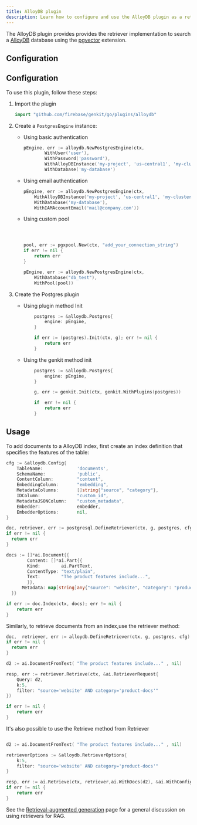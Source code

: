 ```yaml
---
title: AlloyDB plugin
description: Learn how to configure and use the AlloyDB plugin as a retriever implementation in Genkit Go.
---
```


The AlloyDB plugin provides provides the retriever implementation to search a [AlloyDB](https://cloud.google.com/alloydb/docs) database using the [pgvector](https://github.com/pgvector/pgvector) extension.

## Configuration

## Configuration

To use this plugin, follow these steps:

1. Import the plugin

	```go
	import "github.com/firebase/genkit/go/plugins/alloydb"
	```

2. Create a `PostgresEngine` instance:

	- Using basic authentication
		```go
		pEngine, err := alloydb.NewPostgresEngine(ctx,
				WithUser('user'),
				WithPassword('password'),
				WithAlloyDBInstance('my-project', 'us-central1', 'my-cluster', 'my-instance'),
				WithDatabase('my-database')
		```
	- Using email authentication
		```go
		pEngine, err := alloydb.NewPostgresEngine(ctx,
			WithAlloyDBInstance('my-project', 'us-central1', 'my-cluster', 'my-instance'),
			WithDatabase('my-database'),
			WithIAMAccountEmail('mail@company.com'))
		```
	- Using custom pool
		```go



		pool, err := pgxpool.New(ctx, "add_your_connection_string")
		if err != nil {
			return err
		}

		pEngine, err := alloydb.NewPostgresEngine(ctx,
			WithDatabase("db_test"),
			WithPool(pool))

		```

3. Create the Postgres plugin
	- Using plugin method Init


		```go
			postgres := &alloydb.Postgres{
				engine: pEngine,
			}

			if err := (postgres).Init(ctx, g); err != nil {
				return err
			}
		```

	- Using the genkit method init

		```go
			postgres := &alloydb.Postgres{
				engine: pEngine,
			}

			g, err := genkit.Init(ctx, genkit.WithPlugins(postgres))

			if  err != nil {
				return err
			}

		```

## Usage

To add documents to a AlloyDB index, first create an index definition that specifies the features of the table:

```go
cfg := &alloydb.Config{
	TableName:             'documents',
	SchemaName:            'public',
	ContentColumn:         "content",
	EmbeddingColumn:       "embedding",
	MetadataColumns:       []string{"source", "category"},
	IDColumn:              "custom_id",
	MetadataJSONColumn:    "custom_metadata",
	Embedder:              embedder,
	EmbedderOptions:       nil,
}

doc, retriever, err := postgresql.DefineRetriever(ctx, g, postgres, cfg)
if err != nil {
  return err
}

docs := []*ai.Document{{
        Content: []*ai.Part{{
        Kind:        ai.PartText,
        ContentType: "text/plain",
        Text:        "The product features include...",
        }},
      Metadata: map[string]any{"source": "website", "category": "product-docs", "custom_id": "doc-123"},
  }}

if err := doc.Index(ctx, docs); err != nil {
    return err
}
```

Similarly, to retrieve documents from an index,use the retriever
method:

```go
doc,  retriever, err := alloydb.DefineRetriever(ctx, g, postgres, cfg)
if err != nil {
  return err
}

d2 := ai.DocumentFromText( "The product features include..." , nil)

resp, err := retriever.Retrieve(ctx, &ai.RetrieverRequest{
    Query: d2,
    k:5,
    filter: "source='website' AND category='product-docs'"
})

if err != nil {
    return err
}
```

It's also possible to use the Retrieve method from Retriever

```go

d2 := ai.DocumentFromText( "The product features include..." , nil)

retrieverOptions := &alloydb.RetrieverOptions{
	k:5,
    filter: "source='website' AND category='product-docs'"
}

resp, err := ai.Retrieve(ctx, retriever,ai.WithDocs(d2), &ai.WithConfig(retrieverOptions))
if err != nil {
    return err
}
```


See the [Retrieval-augmented generation](/go/docs/rag) page for a general
discussion on using retrievers for RAG.
